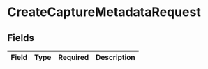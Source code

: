 # CreateCaptureMetadataRequest


## Fields

| Field       | Type        | Required    | Description |
| ----------- | ----------- | ----------- | ----------- |